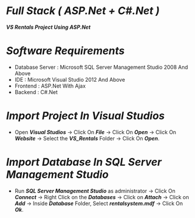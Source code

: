 # _Full Stack ( ASP.Net + C#.Net )_

_**VS Rentals Project Using ASP.Net**_

# _Software Requirements_
* Database Server : Microsoft SQL Server Management Studio 2008 And Above
* IDE : Microsoft Visual Studio 2012 And Above
* Frontend : ASP.Net With Ajax
* Backend : C#.Net

# _Import Project In Visual Studios_
* Open **_Visual Studios_** -> Click On **_File_** -> Click On **_Open_** -> Click On **_Website_** -> Select the **_VS_Rentals_** Folder -> Click On **_Open_**.

# _Import Database In SQL Server Management Studio_
* Run **_SQL Server Management Studio_** as administrator -> Click On **_Connect_** -> Right Click on the **_Databases_** -> Click on **_Attach_** -> Click on **_Add_** -> Inside **_Database_** Folder, Select **_rentalsystem.mdf_** -> Click On **_Ok_**.
 

